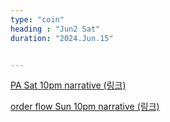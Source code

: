 ```yaml
---
type: "coin"
heading : "Jun2 Sat"
duration: "2024.Jun.15"


---
```

 


[PA Sat 10pm narrative (링크)](/todo/images/PA-2024-06-15-10PM.png)

[order flow Sun 10pm narrative (링크)](/todo/images/order-flow-2024-06-16-10AM.png)



